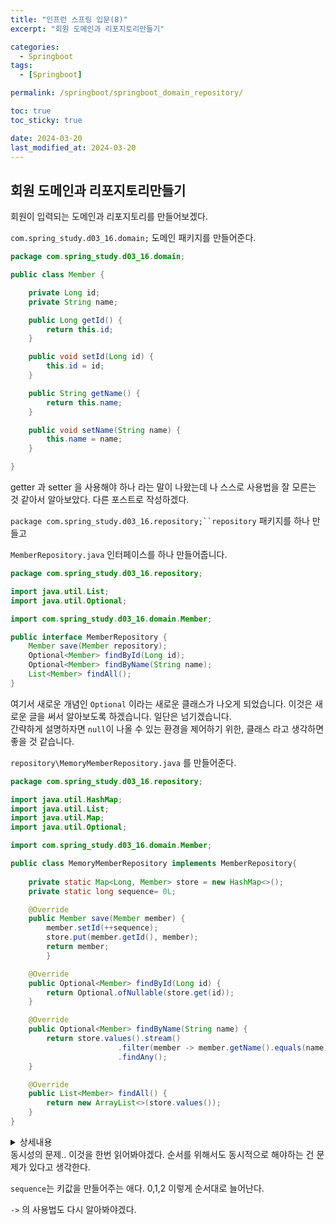 ```yaml
---
title: "인프런 스프링 입문(8)"
excerpt: "회원 도메인과 리포지토리만들기"

categories:
  - Springboot
tags:
  - [Springboot]

permalink: /springboot/springboot_domain_repository/

toc: true
toc_sticky: true

date: 2024-03-20
last_modified_at: 2024-03-20
---
```


## 회원 도메인과 리포지토리만들기

회원이 입력되는 도메인과 리포지토리를 만들어보겠다.

`com.spring_study.d03_16.domain;` 도메인 패키지를 만들어준다.
``` java
package com.spring_study.d03_16.domain;

public class Member {

    private Long id;
    private String name;

    public Long getId() {
        return this.id;
    }

    public void setId(Long id) {
        this.id = id;
    }

    public String getName() {
        return this.name;
    }

    public void setName(String name) {
        this.name = name;
    }

}

```
getter 과 setter 을 사용해야 하나 라는 말이 나왔는데 나 스스로 사용법을 잘 모른는 것 같아서 알아보았다. 다른 포스트로 작성하겠다.
> 


`package com.spring_study.d03_16.repository;``repository` 패키지를 하나 만들고  

`MemberRepository.java` 인터페이스를 하나 만들어줍니다.
```java
package com.spring_study.d03_16.repository;

import java.util.List;
import java.util.Optional;

import com.spring_study.d03_16.domain.Member;

public interface MemberRepository {
    Member save(Member repository);    
    Optional<Member> findById(Long id);
    Optional<Member> findByName(String name);
    List<Member> findAll();
}

```
여기서 새로운 개념인 `Optional` 이라는 새로운 클래스가 나오게 되었습니다. 이것은 새로운 글을 써서 알아보도록 하겠습니다. 일단은 넘기겠습니다.  
간략하게 설명하자면 `null`이 나올 수 있는 환경을 제어하기 위한, 클래스 라고 생각하면 좋을 것 같습니다.

`repository\MemoryMemberRepository.java` 를 만들어준다.

```java
package com.spring_study.d03_16.repository;

import java.util.HashMap;
import java.util.List;
import java.util.Map;
import java.util.Optional;

import com.spring_study.d03_16.domain.Member;

public class MemoryMemberRepository implements MemberRepository{
    
    private static Map<Long, Member> store = new HashMap<>();
    private static long sequence= 0L;

    @Override
    public Member save(Member member) {
        member.setId(++sequence);
        store.put(member.getId(), member);
        return member;
        }

    @Override
    public Optional<Member> findById(Long id) {
        return Optional.ofNullable(store.get(id));
    }

    @Override
    public Optional<Member> findByName(String name) {
        return store.values().stream()
                        .filter(member -> member.getName().equals(name))
                        .findAny();
    }

    @Override
    public List<Member> findAll() {
        return new ArrayList<>(store.values());
    }
}
```
<details>
<summary>상세내용</summary>
<div markdown="1">

``` java
package com.spring_study.d03_16.repository;

import java.util.ArrayList;
import java.util.HashMap;
import java.util.List;
import java.util.Map;
import java.util.Optional;

import com.spring_study.d03_16.domain.Member;

public class MemoryMemberRepository implements MemberRepository{
    
    private static Map<Long, Member> store = new HashMap<>(); //save를 할떄 저장할 메모리를 위해서 map 을 사용한다. --> 동시성 문제가 발생할 수 있기에 concurrent를 써야하지만 예시니깐
    private static long sequence= 0L; //-> 키값을 만들어주는 애

    
    @Override
    public Member save(Member member) {
        member.setId(++sequence); // id를 세팅해주고
        store.put(member.getId(), member); //스토어에다가 member을 저장. 
        return member;
        }

    @Override
    public Optional<Member> findById(Long id) {
        return Optional.ofNullable(store.get(id)); //-> store에서 꺼내면 된다. 하지만 없으면 null을 꺼내게 할 수 없으므로 Optional로 감싼다. --> null이 가능하므로
    }
     
    @Override
    public Optional<Member> findByName(String name) {
        return store.values().stream() //-> 루프로 돌리는 것
                        .filter(member -> member.getName().equals(name)) //람다 사용, getname 이 실제 입력한 name 이랑 같은지 확인 --> 같은경우 필터링
                        .findAny();
    }


    @Override
    public List<Member> findAll() {
        return new ArrayList<>(store.values()); //store.values가 반환이되면서 List 의 내용을 한번씩 루프해서 넣어두게 된다.
    }
}

```
</div>
</details>
동시성의 문제.. 이것을 한번 읽어봐야겠다. 순서를 위해서도 동시적으로 해야하는 건 문제가 있다고 생각한다.   

`sequence`는 키값을 만들어주는 애다.
 0,1,2 이렇게 순서대로 늘어난다.

 `->` 의 사용법도 다시 알아봐야겠다.

 